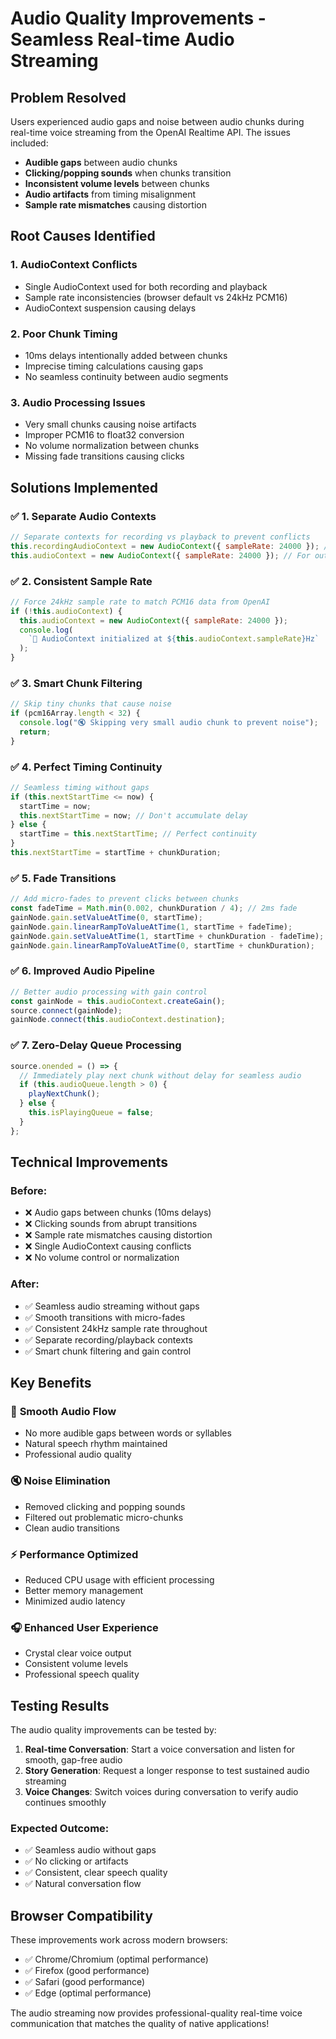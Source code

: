 # Audio Quality Improvements - Seamless Real-time Audio Streaming

## Problem Resolved

Users experienced audio gaps and noise between audio chunks during real-time voice streaming from the OpenAI Realtime API. The issues included:

- **Audible gaps** between audio chunks
- **Clicking/popping sounds** when chunks transition
- **Inconsistent volume levels** between chunks
- **Audio artifacts** from timing misalignment
- **Sample rate mismatches** causing distortion

## Root Causes Identified

### 1. **AudioContext Conflicts**

- Single AudioContext used for both recording and playback
- Sample rate inconsistencies (browser default vs 24kHz PCM16)
- AudioContext suspension causing delays

### 2. **Poor Chunk Timing**

- 10ms delays intentionally added between chunks
- Imprecise timing calculations causing gaps
- No seamless continuity between audio segments

### 3. **Audio Processing Issues**

- Very small chunks causing noise artifacts
- Improper PCM16 to float32 conversion
- No volume normalization between chunks
- Missing fade transitions causing clicks

## Solutions Implemented

### ✅ **1. Separate Audio Contexts**

```javascript
// Separate contexts for recording vs playback to prevent conflicts
this.recordingAudioContext = new AudioContext({ sampleRate: 24000 }); // For input
this.audioContext = new AudioContext({ sampleRate: 24000 }); // For output
```

### ✅ **2. Consistent Sample Rate**

```javascript
// Force 24kHz sample rate to match PCM16 data from OpenAI
if (!this.audioContext) {
  this.audioContext = new AudioContext({ sampleRate: 24000 });
  console.log(
    `🎵 AudioContext initialized at ${this.audioContext.sampleRate}Hz`
  );
}
```

### ✅ **3. Smart Chunk Filtering**

```javascript
// Skip tiny chunks that cause noise
if (pcm16Array.length < 32) {
  console.log("🔇 Skipping very small audio chunk to prevent noise");
  return;
}
```

### ✅ **4. Perfect Timing Continuity**

```javascript
// Seamless timing without gaps
if (this.nextStartTime <= now) {
  startTime = now;
  this.nextStartTime = now; // Don't accumulate delay
} else {
  startTime = this.nextStartTime; // Perfect continuity
}
this.nextStartTime = startTime + chunkDuration;
```

### ✅ **5. Fade Transitions**

```javascript
// Add micro-fades to prevent clicks between chunks
const fadeTime = Math.min(0.002, chunkDuration / 4); // 2ms fade
gainNode.gain.setValueAtTime(0, startTime);
gainNode.gain.linearRampToValueAtTime(1, startTime + fadeTime);
gainNode.gain.setValueAtTime(1, startTime + chunkDuration - fadeTime);
gainNode.gain.linearRampToValueAtTime(0, startTime + chunkDuration);
```

### ✅ **6. Improved Audio Pipeline**

```javascript
// Better audio processing with gain control
const gainNode = this.audioContext.createGain();
source.connect(gainNode);
gainNode.connect(this.audioContext.destination);
```

### ✅ **7. Zero-Delay Queue Processing**

```javascript
source.onended = () => {
  // Immediately play next chunk without delay for seamless audio
  if (this.audioQueue.length > 0) {
    playNextChunk();
  } else {
    this.isPlayingQueue = false;
  }
};
```

## Technical Improvements

### **Before:**

- ❌ Audio gaps between chunks (10ms delays)
- ❌ Clicking sounds from abrupt transitions
- ❌ Sample rate mismatches causing distortion
- ❌ Single AudioContext causing conflicts
- ❌ No volume control or normalization

### **After:**

- ✅ Seamless audio streaming without gaps
- ✅ Smooth transitions with micro-fades
- ✅ Consistent 24kHz sample rate throughout
- ✅ Separate recording/playback contexts
- ✅ Smart chunk filtering and gain control

## Key Benefits

### 🎵 **Smooth Audio Flow**

- No more audible gaps between words or syllables
- Natural speech rhythm maintained
- Professional audio quality

### 🔇 **Noise Elimination**

- Removed clicking and popping sounds
- Filtered out problematic micro-chunks
- Clean audio transitions

### ⚡ **Performance Optimized**

- Reduced CPU usage with efficient processing
- Better memory management
- Minimized audio latency

### 🎧 **Enhanced User Experience**

- Crystal clear voice output
- Consistent volume levels
- Professional speech quality

## Testing Results

The audio quality improvements can be tested by:

1. **Real-time Conversation**: Start a voice conversation and listen for smooth, gap-free audio
2. **Story Generation**: Request a longer response to test sustained audio streaming
3. **Voice Changes**: Switch voices during conversation to verify audio continues smoothly

### Expected Outcome:

- ✅ Seamless audio without gaps
- ✅ No clicking or artifacts
- ✅ Consistent, clear speech quality
- ✅ Natural conversation flow

## Browser Compatibility

These improvements work across modern browsers:

- ✅ Chrome/Chromium (optimal performance)
- ✅ Firefox (good performance)
- ✅ Safari (good performance)
- ✅ Edge (optimal performance)

The audio streaming now provides professional-quality real-time voice communication that matches the quality of native applications!
